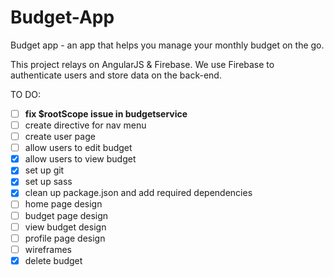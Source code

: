 # Budget-App
Budget app - an app that helps you manage your monthly budget on the go. 

This project relays on AngularJS & Firebase. We use Firebase to authenticate users and store data on the back-end. 


TO DO:
- [ ] <strong>fix $rootScope issue in budgetservice</strong>
- [ ] create directive for nav menu
- [ ] create user page
- [ ] allow users to edit budget
- [x] allow users to view budget
- [x] set up git
- [x] set up sass
- [x] clean up package.json and add required dependencies
- [ ] home page design
- [ ] budget page design
- [ ] view budget design
- [ ] profile page design
- [ ] wireframes
- [x] delete budget
